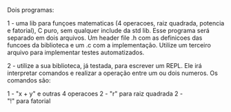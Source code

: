 Dois programas:

1 - uma lib para funçoes matematicas (4 operacoes, raiz quadrada, potencia e fatorial), C puro, sem qualquer include da std lib. Esse programa será separado em dois arquivos. Um header file .h com as definicoes das funcoes da biblioteca e um .c com a implementação. Utilize um terceiro arquivo para implementar testes automatizados.

2 - utilize a sua biblioteca, já testada, para escrever um REPL. Ele irá interpretar comandos e realizar a operação entre um ou dois numeros. Os comandos são:

1 - "x + y" e outras 4 operacoes
2 - "r<num>" para raiz quadrada
2 - "!<num>" para fatorial